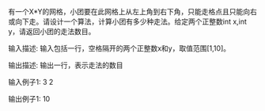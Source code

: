 有一个X*Y的网格，小团要在此网格上从左上角到右下角，只能走格点且只能向右或向下走。请设计一个算法，计算小团有多少种走法。给定两个正整数int x,int y，请返回小团的走法数目。


输入描述:
输入包括一行，空格隔开的两个正整数x和y，取值范围[1,10]。

输出描述:
输出一行，表示走法的数目

输入例子1:
3 2

输出例子1:
10